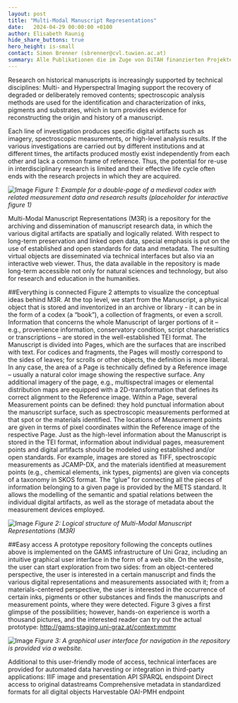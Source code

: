 ```yaml
---
layout: post
title: "Multi-Modal Manuscript Representations"
date:   2024-04-29 00:00:00 +0100
author: Elisabeth Raunig
hide_share_buttons: true
hero_height: is-small
contact: Simon Brenner (sbrenner@cvl.tuwien.ac.at)
summary: Alle Publikationen die im Zuge von DiTAH finanzierten Projekten publiziert wurden.
---
```


Research on historical manuscripts is increasingly supported by technical disciplines: Multi- and Hyperspectral Imaging support the recovery of degraded or deliberately removed contents; spectroscopic analysis methods are used for the identification and characterization of inks, pigments and substrates, which in turn provides evidence for reconstructing the origin and history of a manuscript.

Each line of investigation produces specific digital artifacts such as imagery, spectroscopic measurements, or high-level analysis results. If the various investigations are carried out by different institutions and at different times, the artifacts produced mostly exist independently from each other and lack a common frame of reference. Thus, the potential for re-use in interdisciplinary research is limited and their effective life cycle often ends with the research projects in which they are acquired.

![Image](../assets/img/projects/m3r1.jpg)
_Figure 1: Example for a double-page of a medieval codex with related measurement data and research results (placeholder for interactive figure 1)_

Multi-Modal Manuscript Representations (M3R) is a repository for the archiving and dissemination of manuscript research data, in which the various digital artifacts are spatially and logically related. With respect to long-term preservation and linked open data, special emphasis is put on the use of established and open standards for data and metadata. The resulting virtual objects are disseminated via technical interfaces but also via an interactive web viewer. Thus, the data available in the repository is made long-term accessible not only for natural sciences and technology, but also for research and education in the humanities.



##Everything is connected
Figure 2 attempts to visualize the conceptual ideas behind M3R. At the top level, we start from the Manuscript, a physical object that is stored and inventorized in an archive or library - it can be in the form of a codex (a “book”), a collection of fragments, or even a scroll. Information that concerns the whole Manuscript of larger portions of it – e.g., provenience information, conservatory condition, script characteristics or transcriptions – are stored in the well-established TEI format.
The Manuscript is divided into Pages, which are the surfaces that are inscribed with text. For codices and fragments, the Pages will mostly correspond to the sides of leaves; for scrolls or other objects, the definition is more liberal. In any case, the area of a Page is technically defined by a Reference image – usually a natural color image showing the respective surface. Any additional imagery of the page, e.g., multispectral images or elemental distribution maps are equipped with a 2D-transformation that defines its correct alignment to the Reference image.
Within a Page, several Measurement points can be defined: they hold punctual information about the manuscript surface, such as spectroscopic measurements performed at that spot or the materials identified. The locations of Measurement points are given in terms of pixel coordinates within the Reference image of the respective Page.
Just as the high-level information about the Manuscript is stored in the TEI format, information about individual pages, measurement points and digital artifacts should be modeled using established and/or open standards. For example, images are stored as TIFF, spectroscopic measurements as JCAMP-DX, and the materials identified at measurement points (e.g., chemical elements, ink types, pigments) are given via concepts of a taxonomy in SKOS format. 
The “glue” for connecting all the pieces of information belonging to a given page is provided by the METS standard. 
It allows the modelling of the semantic and spatial relations between the individual digital artifacts, as well as the storage of metadata about the measurement devices employed.

![Image](../assets/img/projects/m3r2.jpg)
_Figure 2: Logical structure of Multi-Modal Manuscript Representations (M3R)_

##Easy access
A prototype repository following the concepts outlines above is implemented on the GAMS infrastructure of Uni Graz, including an intuitive graphical user interface in the form of a web site.
On the website, the user can start exploration from two sides: from an object-centered perspective, the user is interested in a certain manuscript and finds the various digital representations and measurements associated with it; from a materials-centered perspective, the user is interested in the occurrence of certain inks, pigments or other substances and finds the manuscripts and measurement points, where they were detected. Figure 3 gives a first glimpse of the possibilities; however, hands-on experience is worth a thousand pictures, and the interested reader can try out the actual prototype: 
http://gams-staging.uni-graz.at/context:mmmr 

![Image](../assets/img/projects/m3r3.jpg)
_Figure 3:  A graphical user interface for navigation in the repository is provided via a website._

Additional to this user-friendly mode of access, technical interfaces are provided for automated data harvesting or integration in third-party applications: 
IIIF image and presentation API
SPARQL endspoint
Direct access to original datastreams
Comprehensive metadata in standardized formats for all digital objects
Harvestable OAI-PMH endpoint
